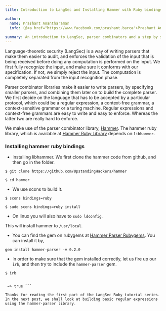 ```yaml
---
title: Introduction to LangSec and Installing Hammer with Ruby bindings

author:
  name: Prashant Anantharaman
  info: (@<a href="https://www.facebook.com/prashant.barca">Prashant Anantharaman</a>)
  
summary: An introduction to LangSec, parser combinators and a step by step installation guide to the hammer library and the `hammer-parser` ruby gem.
---
```


Language-theoretic security (LangSec) is a way of writing parsers that make them easier to audit, and enforces the validation of the input that is being received before doing any computation is performed on the input. We first fully recognize the input, and make sure it conforms with our specification. If not, we simply reject the input. The computation is completely separated from the input recognition phase.

Parser combinator libraries make it easier to write parsers, by specifying smaller parsers, and combining them later on to build the complete parser. We first decide on the language that has to be accepted by a particular protocol, which could be a regular expression, a context-free grammar, a context-sensitive grammar or a turing machine. Regular expressions and context-free grammars are easy to write and easy to enforce. Whereas the latter two are really hard to enforce.

We make use of the parser combinator library, [Hammer](https://github.com/UpstandingHackers/hammer). The hammer ruby library, which is available at [Hammer Ruby Library](https://rubygems.org/gems/hammer-parser) depends on `libhammer`.


### Installing hammer ruby bindings

- Installing libhammer. We first clone the hammer code from github, and then go in the folder.

`$ git clone https://github.com/UpstandingHackers/hammer`

`$ cd hammer`

- We use scons to build it.

`$ scons bindings=ruby`  

`$ sudo scons bindings=ruby install`

- On linux you will also have to `sudo ldconfig`.

This will install hammer to `/usr/local`.

- You can find the gem on rubygems at [Hammer Parser Rubygems](https://rubygems.org/gems/hammer-parser). You can install it by, 

`gem install hammer-parser -v 0.2.0`

- In order to make sure that the gem installed correctly, let us fire up our `irb`, and then try to include the `hammer-parser` gem. 

`$ irb` 

```> require 'hammer-parser'

 => true ```

Thanks for reading the first part of the LangSec Ruby tutorial series. In the next post, we shall look at building basic regular expressions using the hammer-parser library.